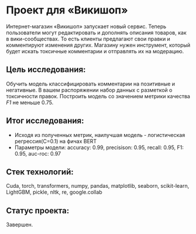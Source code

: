 # Проект для «Викишоп»

Интернет-магазин «Викишоп» запускает новый сервис. Теперь пользователи могут редактировать и дополнять описания товаров, как в вики-сообществах.
То есть клиенты предлагают свои правки и комментируют изменения других. Магазину нужен инструмент, который будет искать токсичные комментарии и
отправлять их на модерацию. 

## Цель исследования:

Обучить модель классифицировать комментарии на позитивные и негативные. В вашем распоряжении набор данных с разметкой о токсичности правок.
Построить модель со значением метрики качества *F1* не меньше 0.75. 

## Итог исследования:

* Исходя из полученных метрик, наилучшая модель - логистическая регрессия(С=0.1) на фичах BERT
* Параметры модели: accuracy: 0.99, precisison: 0.95, recall: 0.95, F1: 0.95, auc-roc: 0.97

## Стек технологий:

Сuda, torch, transformers, numpy, pandas, matplotlib, seaborn, scikit-learn, LightGBM, pickle, nltk, re, google.collab

## Статус проекта:

Завершен.
